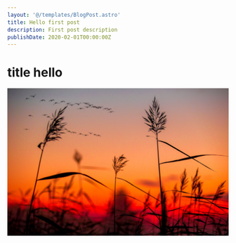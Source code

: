 ```yaml
---
layout: '@/templates/BlogPost.astro'
title: Hello first post
description: First post description
publishDate: 2020-02-01T00:00:00Z
---
```


# title hello

![Random image](/src/images/random.jpeg)
